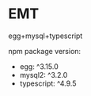 # EMT

egg+mysql+typescript

npm package version:
- egg: ^3.15.0
- mysql2: ^3.2.0
- typescript: ^4.9.5
